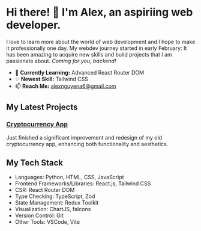 # Hi there! 👋 I'm Alex, an aspiriing web developer.

I love to learn more about the world of web development and I hope to make it professionally one day. My webdev journey started in early February: It has been amazing to acquire new skills and build projects that I am passionate about. *Coming for you, backend!*

- 🌱 **Currently Learning:** Advanced React Router DOM
- ✨ **Newest Skill:** Tailwind CSS
- 📫 **Reach Me:** alexnguyena6@gmail.com

## My Latest Projects
### [Cryptocurrency App](https://github.com/vempr/crypto-app)
Just finished a significant improvement and redesign of my old cryptocurrency app, enhancing both functionality and aesthetics.

## My Tech Stack
- Languages: Python, HTML, CSS, JavaScript
- Frontend Frameworks/Libraries: React.js, Tailwind CSS
- CSR: React Router DOM
- Type Checking: TypeScript, Zod
- State Management: Redux Toolkit
- Visualization: ChartJS, faIcons
- Version Control: Git
- Other Tools: VSCode, Vite
